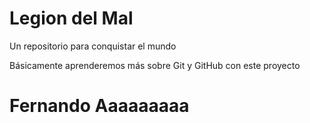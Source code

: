 # Legion del Mal
Un repositorio para conquistar el mundo

Básicamente aprenderemos más sobre Git y GitHub con este proyecto


# Fernando Aaaaaaaaa